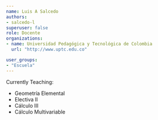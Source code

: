 ```yaml
---
name: Luis A Salcedo
authors:
- salcedo-l
superuser: false
role: Docente 
organizations:
- name: Universidad Pedagógica y Tecnológica de Colombia
  url: "http://www.uptc.edu.co"

user_groups:
- "Escuela"
---
```


Currently Teaching:
+ Geometría Elemental
+ Electiva II
+ Cálculo III
+ Cálculo Multivariable
